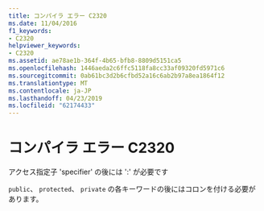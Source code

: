 ```yaml
---
title: コンパイラ エラー C2320
ms.date: 11/04/2016
f1_keywords:
- C2320
helpviewer_keywords:
- C2320
ms.assetid: ae78ae1b-364f-4b65-bfb8-8809d5151ca5
ms.openlocfilehash: 1446aeda2c6ffc5118fa8cc33af09320fd5971c6
ms.sourcegitcommit: 0ab61bc3d2b6cfbd52a16c6ab2b97a8ea1864f12
ms.translationtype: MT
ms.contentlocale: ja-JP
ms.lasthandoff: 04/23/2019
ms.locfileid: "62174433"
---
```

# <a name="compiler-error-c2320"></a>コンパイラ エラー C2320

アクセス指定子 'specifier' の後には ':' が必要です

`public`、 `protected`、 `private` の各キーワードの後にはコロンを付ける必要があります。